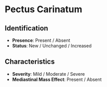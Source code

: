# Pectus Carinatum

## Identification

- **Presence**: Present / Absent
- **Status**: New / Unchanged / Increased

## Characteristics

- **Severity**: Mild / Moderate / Severe
- **Mediastinal Mass Effect**: Present / Absent
